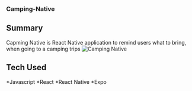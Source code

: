### Camping-Native
## Summary 
Capming Native is React Native application to remind users what to bring,
when going to a camping trips
![Camping Native](https://user-images.githubusercontent.com/34497456/42360162-de1a98a4-809b-11e8-9d07-11f9a10f0c06.jpg)

## Tech Used
*Javascript
*React
*React Native
*Expo
